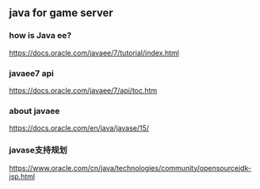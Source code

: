 ## java for game server


### how is Java ee?
https://docs.oracle.com/javaee/7/tutorial/index.html



### javaee7 api
https://docs.oracle.com/javaee/7/api/toc.htm

### about javaee
https://docs.oracle.com/en/java/javase/15/

### javase支持规划
https://www.oracle.com/cn/java/technologies/community/opensourcejdk-jsp.html